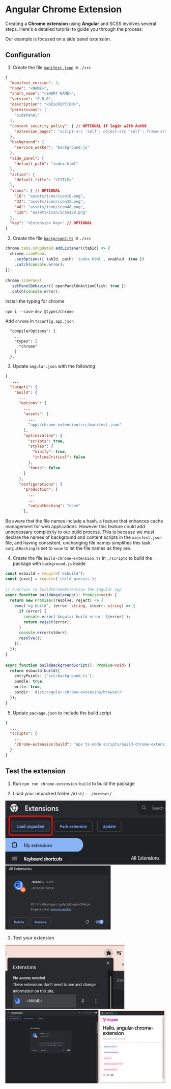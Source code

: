 # Angular Chrome Extension

Creating a **Chrome extension** using **Angular** and SCSS involves several steps. Here's a detailed tutorial to guide you through the process:

Our example is focused on a side panel extension. 

## Configuration

1. Create the file [`manifest.json`](https://github.com/wandri/angular-chrome-extension/src/manifest.json) in `./src`

```json
{
  "manifest_version": 3,
  "name": "<NAME>",
  "short_name": "<SHORT NAME>",
  "version": "0.0.0",
  "description": "<DESCRIPTION>",
  "permissions": [
    "sidePanel"
  ],
  "content_security_policy": { // OPTIONAL if login with Auth0
    "extension_pages": "script-src 'self'; object-src 'self'; frame-src https://<AUTH_NAME>.auth0.com;"
  },
  "background": {
    "service_worker": "background.js"
  },
  "side_panel": {
    "default_path": "index.html"
  },
  "action": {
    "default_title": "<TITLE>"
  },
  "icons": { // OPTIONAL
    "16": "assets/icon/icon16.png",
    "32": "assets/icon/icon32.png",
    "48": "assets/icon/icon48.png",
    "128": "assets/icon/icon128.png"
  },
  "key": "<Extension Key>" // OPTIONAL
}
```

2. Create the file [`background.ts`](https://github.com/wandri/angular-chrome-extension/src/background.ts) in `./src` 

```ts
chrome.tabs.onUpdated.addListener((tabId) => {
  chrome.sidePanel
    .setOptions({ tabId, path: 'index.html', enabled: true })
    .catch(console.error);
});

chrome.sidePanel
  .setPanelBehavior({ openPanelOnActionClick: true })
  .catch(console.error);
```

Install the typing for chrome

`npm i --save-dev @types/chrome`

Add `chrome` in `tsconfig.app.json`

```
  "compilerOptions": {
    ...
    "types": [
      "chrome"
    ]
  },
```

3. Update `angular.json` with the following

```json
{
   ...
  "targets": {
    "build": {
      ...
      "options": {
        ...
        "assets": [
          ...
          "apps/chrome-extension/src/manifest.json"
        ],
        "optimization": {
          "scripts": true,
          "styles": {
            "minify": true,
            "inlineCritical": false
          },
          "fonts": false
        }
      },
      "configurations": {
        "production": {
          ...
          ...
          "outputHashing": "none"
        },
```

Be aware that the file names include a hash, a feature that enhances cache management for web applications. However this feature could add unnecessary complexity to our build process. This is because we must declare the names of background and content scripts in the `manifest.json` file, and having consistent, unchanging file names simplifies this task. `outputHashing` is set to `none` to let the file names as they are.

4. Create the file `build-chrome-extension.ts` in `./scripts` to build the package with `background.js` inside

```ts
const esbuild = require('esbuild');
const {exec} = require('child_process');

// Function to buildChromeExtension the Angular app
async function buildAngularApp(): Promise<void> {
  return new Promise((resolve, reject) => {
    exec('ng build', (error: string, stderr: string) => {
      if (error) {
        console.error(`Angular build error: ${error}`);
        return reject(error);
      }
      console.error(stderr);
      resolve();
    });
  });
}

async function buildBackgroundScript(): Promise<void> {
  return esbuild.build({
    entryPoints: ['src/background.ts'],
    bundle: true,
    write: true,
    outdir: 'dist/angular-chrome-extension/browser/'
  });
}
```

5. Update `package.json` to include the build script

```json
{
  ...
  "scripts": {
    ...
    "chrome-extension:build": "npx ts-node scripts/build-chrome-extension.ts"
  }
}
```

## Test the extension

1. Run `npm run chrome-extension:build` to build the package

2. Load your unpacked folder `/dist/.../browser/`

<img src="https://github.com/wandri/angular-chrome-extension/blob/master/images/unpacked.png" height="200">

<img src="https://github.com/wandri/angular-chrome-extension/blob/master/images/loaded-package.png" height="200">

3. Test your extension

<img src="https://github.com/wandri/angular-chrome-extension/blob/master/images/run-extension.png" height="200">

<img src="https://github.com/wandri/angular-chrome-extension/blob/master/images/example.png">
